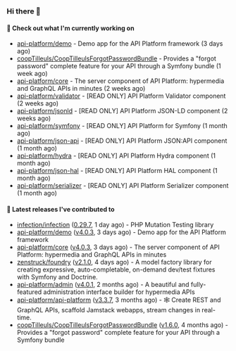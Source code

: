 ### Hi there 👋

#### 👷 Check out what I'm currently working on

- [api-platform/demo](https://github.com/api-platform/demo) - Demo app for the API Platform framework (3 days ago)
- [coopTilleuls/CoopTilleulsForgotPasswordBundle](https://github.com/coopTilleuls/CoopTilleulsForgotPasswordBundle) - Provides a &#34;forgot password&#34; complete feature for your API through a Symfony bundle (1 week ago)
- [api-platform/core](https://github.com/api-platform/core) - The server component of API Platform: hypermedia and GraphQL APIs in minutes (2 weeks ago)
- [api-platform/validator](https://github.com/api-platform/validator) - [READ ONLY] API Platform Validator component (2 weeks ago)
- [api-platform/jsonld](https://github.com/api-platform/jsonld) - [READ ONLY] API Platform JSON-LD component (2 weeks ago)
- [api-platform/symfony](https://github.com/api-platform/symfony) - [READ ONLY] API Platform for Symfony (1 month ago)
- [api-platform/json-api](https://github.com/api-platform/json-api) - [READ ONLY] API Platform JSON:API component (1 month ago)
- [api-platform/hydra](https://github.com/api-platform/hydra) - [READ ONLY] API Platform Hydra component (1 month ago)
- [api-platform/json-hal](https://github.com/api-platform/json-hal) - [READ ONLY] API Platform HAL component (1 month ago)
- [api-platform/serializer](https://github.com/api-platform/serializer) - [READ ONLY] API Platform Serializer component (1 month ago)

#### 🔭 Latest releases I've contributed to

- [infection/infection](https://github.com/infection/infection) ([0.29.7](https://github.com/infection/infection/releases/tag/0.29.7), 1 day ago) - PHP Mutation Testing library
- [api-platform/demo](https://github.com/api-platform/demo) ([v4.0.3](https://github.com/api-platform/demo/releases/tag/v4.0.3), 3 days ago) - Demo app for the API Platform framework
- [api-platform/core](https://github.com/api-platform/core) ([v4.0.3](https://github.com/api-platform/core/releases/tag/v4.0.3), 3 days ago) - The server component of API Platform: hypermedia and GraphQL APIs in minutes
- [zenstruck/foundry](https://github.com/zenstruck/foundry) ([v2.1.0](https://github.com/zenstruck/foundry/releases/tag/v2.1.0), 4 days ago) - A model factory library for creating expressive, auto-completable, on-demand dev/test fixtures with Symfony and Doctrine.
- [api-platform/admin](https://github.com/api-platform/admin) ([v4.0.1](https://github.com/api-platform/admin/releases/tag/v4.0.1), 2 months ago) - A beautiful and fully-featured administration interface builder for hypermedia APIs
- [api-platform/api-platform](https://github.com/api-platform/api-platform) ([v3.3.7](https://github.com/api-platform/api-platform/releases/tag/v3.3.7), 3 months ago) - 🕸️ Create REST and GraphQL APIs, scaffold Jamstack webapps, stream changes in real-time.
- [coopTilleuls/CoopTilleulsForgotPasswordBundle](https://github.com/coopTilleuls/CoopTilleulsForgotPasswordBundle) ([v1.6.0](https://github.com/coopTilleuls/CoopTilleulsForgotPasswordBundle/releases/tag/v1.6.0), 4 months ago) - Provides a &#34;forgot password&#34; complete feature for your API through a Symfony bundle

